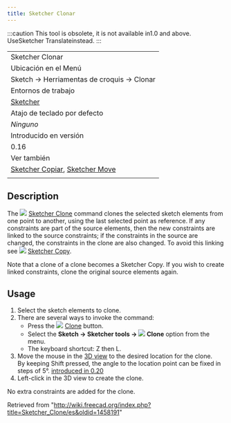 ```yaml
---
title: Sketcher Clonar
---
```

:::caution
This tool is obsolete, it is not available in1.0 and above. UseSketcher Translateinstead.
:::

|  |
| --- |
| Sketcher Clonar |
| Ubicación en el Menú |
| Sketch → Herriamentas de croquis → Clonar |
| Entornos de trabajo |
| [Sketcher](/Sketcher_Workbench/es "Sketcher Workbench/es") |
| Atajo de teclado por defecto |
| *Ninguno* |
| Introducido en versión |
| 0.16 |
| Ver también |
| [Sketcher Copiar](/Sketcher_Copy/es "Sketcher Copy/es"), [Sketcher Move](/Sketcher_Move/es "Sketcher Move/es") |
|  |

## Description

The ![](/images/Sketcher_Clone.svg) [Sketcher Clone](/Sketcher_Clone "Sketcher Clone") command clones the selected sketch elements from one point to another, using the last selected point as reference. If any constraints are part of the source elements, then the new constraints are linked to the source constraints; if the constraints in the source are changed, the constraints in the clone are also changed. To avoid this linking see ![](/images/Sketcher_Copy.svg) [Sketcher Copy](/Sketcher_Copy "Sketcher Copy").

Note that a clone of a clone becomes a Sketcher Copy. If you wish to create linked constraints, clone the original source elements again.

## Usage

1. Select the sketch elements to clone.
2. There are several ways to invoke the command:
   * Press the ![](/images/Sketcher_Clone.svg) [Clone](/Sketcher_Clone "Sketcher Clone") button.
   * Select the **Sketch → Sketcher tools → ![](/images/Sketcher_Clone.svg) Clone** option from the menu.
   * The keyboard shortcut: Z then L.
3. Move the mouse in the [3D view](/3D_view "3D view") to the desired location for the clone.  
   By keeping Shift pressed, the angle to the location point can be fixed in steps of 5°. [introduced in 0.20](/Release_notes_0.20 "Release notes 0.20")
4. Left-click in the 3D view to create the clone.

No extra constraints are added for the clone.

Retrieved from "<http://wiki.freecad.org/index.php?title=Sketcher_Clone/es&oldid=1458191>"